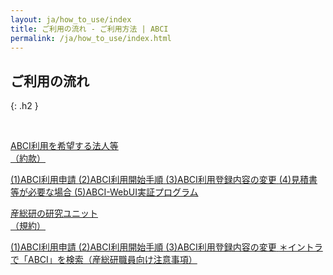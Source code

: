 ```yaml
---
layout: ja/how_to_use/index
title: ご利用の流れ - ご利用方法 | ABCI
permalink: /ja/how_to_use/index.html
---
```



## ご利用の流れ
{: .h2 }

<br />

<!--
<strong>ABCIは下記の期間、システム全停止します。</strong>
<br />
12/14(金曜) 15:00 ～ 12/17(月曜) 17:00<br />
＊この間、「ABCI利用登録申請」もできなくなりますので、ご注意ください。<br />ご迷惑をおかけしますが、よろしくお願いします。
<br /><br />
-->

<div class="cf">
<a href="./custom.html" class="box_menu2">
<div>
<p>ABCI利用を希望する法人等<br />（約款）</p>
<span>(1)ABCI利用申請</span>
<span>(2)ABCI利用開始手順</span>
<span>(3)ABCI利用登録内容の変更</span>
<span>(4)見積書等が必要な場合</span>
<span>(5)ABCI-WebUI実証プログラム</span>
</div>
</a>
<a href="./member.html" class="box_menu2">
<div>
<p>産総研の研究ユニット<br />（規約）</p>
<span>(1)ABCI利用申請</span>
<span>(2)ABCI利用開始手順</span>
<span>(3)ABCI利用登録内容の変更</span>
<span>＊イントラで「ABCI」を検索（産総研職員向け注意事項）</span>
</div>
</a>
</div>
